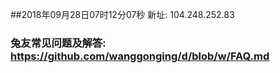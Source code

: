 ##2018年09月28日07时12分07秒 新址: 104.248.252.83
### 兔友常见问题及解答: https://github.com/wanggonging/d/blob/w/FAQ.md
